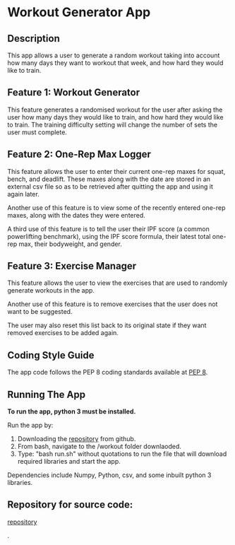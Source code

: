 # Workout Generator App
## Description
This app allows a user to generate a random workout taking into account how many days they want to workout that week, and how hard they would like to train.

## Feature 1: Workout Generator
This feature generates a randomised workout for the user after asking the user how many days they would like to train, and how hard they would like to train. The training difficulty setting will change the number of sets the user must complete.

## Feature 2: One-Rep Max Logger
This feature allows the user to enter their current one-rep maxes for squat, bench, and deadlift. These maxes along with the date are stored in an external csv file so as to be retrieved after quitting the app and using it again later.

Another use of this feature is to view some of the recently entered one-rep maxes, along with the dates they were entered.

A third use of this feature is to tell the user their IPF score (a common powerlifting benchmark), using the IPF score formula, their latest total one-rep max, their bodyweight, and gender.

## Feature 3: Exercise Manager
This feature allows the user to view the exercises that are used to randomly generate workouts in the app.

Another use of this feature is to remove exercises that the user does not want to be suggested.

The user may also reset this list back to its original state if they want removed exercises to be added again.

## Coding Style Guide
The app code follows the PEP 8 coding standards available at [PEP 8](https://peps.python.org/pep-0008/).

## Running The App
**To run the app, python 3 must be installed.**

Run the app by:
1. Downloading the [repository](https://github.com/Laurence-W/workout) from github.
2. From bash, navigate to the /workout folder downlaoded.
3. Type: "bash run.sh" without quotations to run the file that will download required libraries and start the app.

Dependencies include Numpy, Python, csv, and some inbuilt python 3 libraries.

## Repository for source code:
[repository](https://github.com/Laurence-W/workout)


.